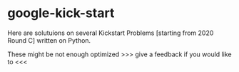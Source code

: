 # google-kick-start
Here are solutuíons on several Kickstart Problems [starting from 2020 Round C] written on Python.

These might be not enough optimized >>> give a feedback if you would like to <<<

